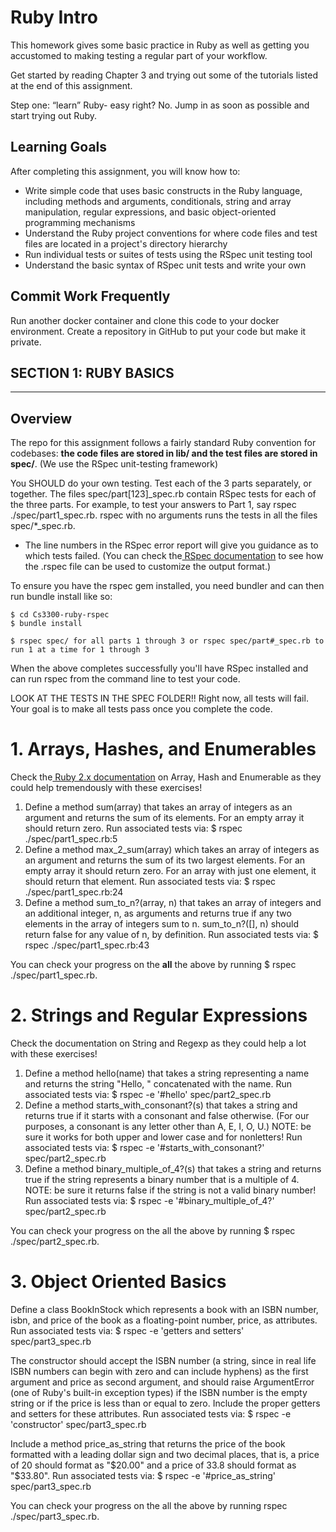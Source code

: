 # **Ruby Intro**

This homework gives some basic practice in Ruby as well as getting you accustomed to making testing a regular part of your workflow.

Get started by reading Chapter 3 and trying out some of the tutorials listed at the end of this assignment. 

Step one: “learn” Ruby- easy right? No.  Jump in as soon as possible and start trying out Ruby.


## **Learning Goals**

After completing this assignment, you will know how to:

*   Write simple code that uses basic constructs in the Ruby language, including methods and arguments, conditionals, string and array manipulation, regular expressions, and basic object-oriented programming mechanisms
*   Understand the Ruby project conventions for where code files and test files are located in a project's directory hierarchy
*   Run individual tests or suites of tests using the RSpec unit testing tool
*   Understand the basic syntax of RSpec unit tests and write your own



## **Commit Work Frequently**

Run another docker container and clone this code to your docker environment. 
Create a repository in GitHub to put your code but make it private.

## SECTION 1: RUBY BASICS

------------------------------------------------------------------------------------------------------------




## **Overview**

The repo for this assignment follows a fairly standard Ruby convention for codebases: **the code files are stored in lib/ and the test files are stored in spec/**. (We use the RSpec unit-testing framework)


You SHOULD do your own testing. Test each of the 3 parts separately, or together. The files spec/part[123]_spec.rb contain RSpec tests for each of the three parts. For example, to test your answers to Part 1, say rspec ./spec/part1_spec.rb. rspec with no arguments runs the tests in all the files spec/*_spec.rb.


*   The line numbers in the RSpec error report will give you guidance as to which tests failed. (You can check the[ RSpec documentation](http://rspec.info) to see how the .rspec file can be used to customize the output format.)

To ensure you have the rspec gem installed, you need bundler and can then run bundle install like so:


```
$ cd Cs3300-ruby-rspec
$ bundle install

$ rspec spec/ for all parts 1 through 3 or rspec spec/part#_spec.rb to run 1 at a time for 1 through 3
```

When the above completes successfully you'll have RSpec installed and can run rspec from the command line to test your code. 

LOOK AT THE TESTS IN THE SPEC FOLDER!! Right now, all tests will fail. Your goal is to make all tests pass once you complete the code. 


# **1. Arrays, Hashes, and Enumerables**

Check the[ Ruby 2.x documentation](http://ruby-doc.org) on Array, Hash and Enumerable as they could help tremendously with these exercises!  



1. Define a method sum(array) that takes an array of integers as an argument and returns the sum of its elements. For an empty array it should return zero. Run associated tests via: $ rspec ./spec/part1_spec.rb:5
2. Define a method max_2_sum(array) which takes an array of integers as an argument and returns the sum of its two largest elements. For an empty array it should return zero. For an array with just one element, it should return that element. Run associated tests via: $ rspec ./spec/part1_spec.rb:24
3. Define a method sum_to_n?(array, n) that takes an array of integers and an additional integer, n, as arguments and returns true if any two elements in the array of integers sum to n. sum_to_n?([], n) should return false for any value of n, by definition. Run associated tests via: $ rspec ./spec/part1_spec.rb:43

You can check your progress on the **all** the above by running $ rspec ./spec/part1_spec.rb.


# **2. Strings and Regular Expressions**

Check the documentation on String and Regexp as they could help a lot with these exercises!



1. Define a method hello(name) that takes a string representing a name and returns the string "Hello, " concatenated with the name. Run associated tests via: $ rspec -e '#hello' spec/part2_spec.rb
2. Define a method starts_with_consonant?(s) that takes a string and returns true if it starts with a consonant and false otherwise. (For our purposes, a consonant is any letter other than A, E, I, O, U.) NOTE: be sure it works for both upper and lower case and for nonletters! Run associated tests via: $ rspec -e '#starts_with_consonant?' spec/part2_spec.rb
3. Define a method binary_multiple_of_4?(s) that takes a string and returns true if the string represents a binary number that is a multiple of 4. NOTE: be sure it returns false if the string is not a valid binary number! Run associated tests via: $ rspec -e '#binary_multiple_of_4?' spec/part2_spec.rb

You can check your progress on the all the above by running $ rspec ./spec/part2_spec.rb.


# **3. Object Oriented Basics**

Define a class BookInStock which represents a book with an ISBN number, isbn, and price of the book as a floating-point number, price, as attributes. Run associated tests via: $ rspec -e 'getters and setters' spec/part3_spec.rb

The constructor should accept the ISBN number (a string, since in real life ISBN numbers can begin with zero and can include hyphens) as the first argument and price as second argument, and should raise ArgumentError (one of Ruby's built-in exception types) if the ISBN number is the empty string or if the price is less than or equal to zero. Include the proper getters and setters for these attributes. Run associated tests via: $ rspec -e 'constructor' spec/part3_spec.rb

Include a method price_as_string that returns the price of the book formatted with a leading dollar sign and two decimal places, that is, a price of 20 should format as "$20.00" and a price of 33.8 should format as "$33.80". Run associated tests via: $ rspec -e '#price_as_string' spec/part3_spec.rb

You can check your progress on the all the above by running rspec ./spec/part3_spec.rb.


